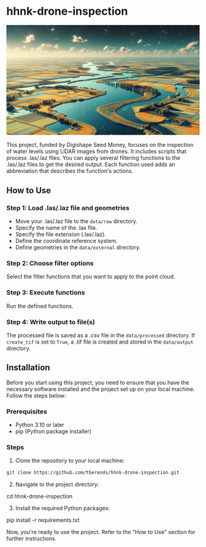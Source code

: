 # hhnk-drone-inspection

![banner](docs/images/banner.jpg)

This project, funded by Digishape Seed Money, focuses on the inspection of water levels using LiDAR images from drones. It includes scripts that process .las/.laz files. You can apply several filtering functions to the .las/.laz files to get the desired output. Each function used adds an abbreviation that describes the function's actions.

## How to Use

### Step 1: Load .las/.laz file and geometries
- Move your .las/.laz file to the `data/raw` directory.
- Specify the name of the .las file.
- Specify the file extension (.las/.laz).
- Define the coordinate reference system.
- Define geometries in the `data/external` directory.

### Step 2: Choose filter options
Select the filter functions that you want to apply to the point cloud.

### Step 3: Execute functions
Run the defined functions.

### Step 4: Write output to file(s)
The processed file is saved as a .csv file in the `data/processed` directory. If `create_tif` is set to `True`, a .tif file is created and stored in the `data/output` directory.

## Installation

Before you start using this project, you need to ensure that you have the necessary software installed and the project set up on your local machine. Follow the steps below:

### Prerequisites

- Python 3.10 or later
- pip (Python package installer)

### Steps

1. Clone the repository to your local machine:

```bash
git clone https://github.com/tberends/hhnk-drone-inspection.git
```

2. Navigate to the project directory:

cd hhnk-drone-inspection

3. Install the required Python packages:

pip install -r requirements.txt

Now, you're ready to use the project. Refer to the "How to Use" section for further instructions.
